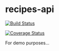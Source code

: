 # recipes-api

[![Build Status](https://travis-ci.com/milorad-kukic/recipes-api.svg?branch=master)](https://travis-ci.com/milorad-kukic/recipes-api)

[![Coverage Status](https://coveralls.io/repos/github/milorad-kukic/recipes-api/badge.svg?branch=master)](https://coveralls.io/github/milorad-kukic/recipes-api?branch=master)

For demo purposes...

